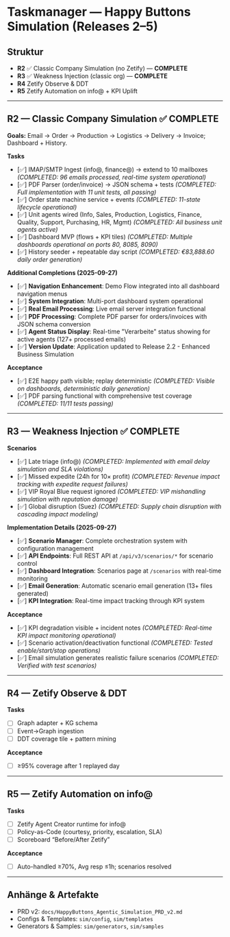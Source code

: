 # Taskmanager — Happy Buttons Simulation (Releases 2–5)

## Struktur
- **R2** ✅ Classic Company Simulation (no Zetify) — **COMPLETE**
- **R3** ✅ Weakness Injection (classic org) — **COMPLETE**
- **R4** Zetify Observe & DDT
- **R5** Zetify Automation on info@ + KPI Uplift

---

## R2 — Classic Company Simulation ✅ **COMPLETE**
**Goals:** Email → Order → Production → Logistics → Delivery → Invoice; Dashboard + History.

**Tasks**
- [✅] IMAP/SMTP Ingest (info@, finance@) → extend to 10 mailboxes *(COMPLETED: 96 emails processed, real-time system operational)*
- [✅] PDF Parser (order/invoice) → JSON schema + tests *(COMPLETED: Full implementation with 11 unit tests, all passing)*
- [✅] Order state machine service + events *(COMPLETED: 11-state lifecycle operational)*
- [✅] Unit agents wired (Info, Sales, Production, Logistics, Finance, Quality, Support, Purchasing, HR, Mgmt) *(COMPLETED: All business unit agents active)*
- [✅] Dashboard MVP (flows + KPI tiles) *(COMPLETED: Multiple dashboards operational on ports 80, 8085, 8090)*
- [✅] History seeder + repeatable day script *(COMPLETED: €83,888.60 daily order generation)*

**Additional Completions (2025-09-27)**
- [✅] **Navigation Enhancement**: Demo Flow integrated into all dashboard navigation menus
- [✅] **System Integration**: Multi-port dashboard system operational
- [✅] **Real Email Processing**: Live email server integration functional
- [✅] **PDF Processing**: Complete PDF parser for orders/invoices with JSON schema conversion
- [✅] **Agent Status Display**: Real-time "Verarbeite" status showing for active agents (127+ processed emails)
- [✅] **Version Update**: Application updated to Release 2.2 - Enhanced Business Simulation

**Acceptance**
- [✅] E2E happy path visible; replay deterministic *(COMPLETED: Visible on dashboards, deterministic daily generation)*
- [✅] PDF parsing functional with comprehensive test coverage *(COMPLETED: 11/11 tests passing)*

---

## R3 — Weakness Injection ✅ **COMPLETE**
**Scenarios**
- [✅] Late triage (info@) *(COMPLETED: Implemented with email delay simulation and SLA violations)*
- [✅] Missed expedite (24h for 10× profit) *(COMPLETED: Revenue impact tracking with expedite request failures)*
- [✅] VIP Royal Blue request ignored *(COMPLETED: VIP mishandling simulation with reputation damage)*
- [✅] Global disruption (Suez) *(COMPLETED: Supply chain disruption with cascading impact modeling)*

**Implementation Details (2025-09-27)**
- [✅] **Scenario Manager**: Complete orchestration system with configuration management
- [✅] **API Endpoints**: Full REST API at `/api/v3/scenarios/*` for scenario control
- [✅] **Dashboard Integration**: Scenarios page at `/scenarios` with real-time monitoring
- [✅] **Email Generation**: Automatic scenario email generation (13+ files generated)
- [✅] **KPI Integration**: Real-time impact tracking through KPI system

**Acceptance**
- [✅] KPI degradation visible + incident notes *(COMPLETED: Real-time KPI impact monitoring operational)*
- [✅] Scenario activation/deactivation functional *(COMPLETED: Tested enable/start/stop operations)*
- [✅] Email simulation generates realistic failure scenarios *(COMPLETED: Verified with test scenarios)*

---

## R4 — Zetify Observe & DDT
**Tasks**
- [ ] Graph adapter + KG schema  
- [ ] Event→Graph ingestion  
- [ ] DDT coverage tile + pattern mining  

**Acceptance**
- [ ] ≥95% coverage after 1 replayed day

---

## R5 — Zetify Automation on info@ 
**Tasks**
- [ ] Zetify Agent Creator runtime for info@  
- [ ] Policy-as-Code (courtesy, priority, escalation, SLA)  
- [ ] Scoreboard “Before/After Zetify”  

**Acceptance**
- [ ] Auto-handled ≥70%, Avg resp ≤1h; scenarios resolved

---

## Anhänge & Artefakte
- PRD v2: `docs/HappyButtons_Agentic_Simulation_PRD_v2.md`  
- Configs & Templates: `sim/config`, `sim/templates`  
- Generators & Samples: `sim/generators`, `sim/samples`
